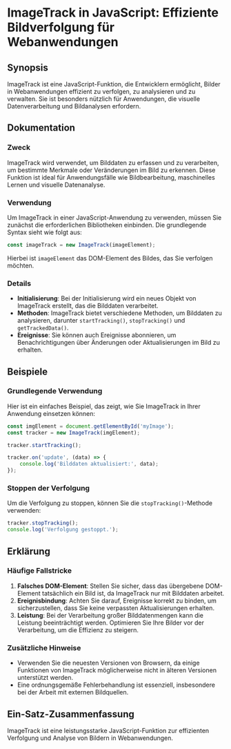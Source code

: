 <!--
Meta Description: # ImageTrack in JavaScript: Effiziente Bildverfolgung für Webanwendungen ## Synopsis ImageTrack ist eine JavaScript-Funktion, die Entwicklern ermöglic...
Meta Keywords: imagetrack, sie, die, ist, javascript
-->

# ImageTrack in JavaScript: Effiziente Bildverfolgung für Webanwendungen

## Synopsis
ImageTrack ist eine JavaScript-Funktion, die Entwicklern ermöglicht, Bilder in Webanwendungen effizient zu verfolgen, zu analysieren und zu verwalten. Sie ist besonders nützlich für Anwendungen, die visuelle Datenverarbeitung und Bildanalysen erfordern.

## Dokumentation
### Zweck
ImageTrack wird verwendet, um Bilddaten zu erfassen und zu verarbeiten, um bestimmte Merkmale oder Veränderungen im Bild zu erkennen. Diese Funktion ist ideal für Anwendungsfälle wie Bildbearbeitung, maschinelles Lernen und visuelle Datenanalyse.

### Verwendung
Um ImageTrack in einer JavaScript-Anwendung zu verwenden, müssen Sie zunächst die erforderlichen Bibliotheken einbinden. Die grundlegende Syntax sieht wie folgt aus:

```javascript
const imageTrack = new ImageTrack(imageElement);
```

Hierbei ist `imageElement` das DOM-Element des Bildes, das Sie verfolgen möchten. 

### Details
- **Initialisierung**: Bei der Initialisierung wird ein neues Objekt von ImageTrack erstellt, das die Bilddaten verarbeitet.
- **Methoden**: ImageTrack bietet verschiedene Methoden, um Bilddaten zu analysieren, darunter `startTracking()`, `stopTracking()` und `getTrackedData()`.
- **Ereignisse**: Sie können auch Ereignisse abonnieren, um Benachrichtigungen über Änderungen oder Aktualisierungen im Bild zu erhalten.

## Beispiele
### Grundlegende Verwendung
Hier ist ein einfaches Beispiel, das zeigt, wie Sie ImageTrack in Ihrer Anwendung einsetzen können:

```javascript
const imgElement = document.getElementById('myImage');
const tracker = new ImageTrack(imgElement);

tracker.startTracking();

tracker.on('update', (data) => {
    console.log('Bilddaten aktualisiert:', data);
});
```

### Stoppen der Verfolgung
Um die Verfolgung zu stoppen, können Sie die `stopTracking()`-Methode verwenden:

```javascript
tracker.stopTracking();
console.log('Verfolgung gestoppt.');
```

## Erklärung
### Häufige Fallstricke
1. **Falsches DOM-Element**: Stellen Sie sicher, dass das übergebene DOM-Element tatsächlich ein Bild ist, da ImageTrack nur mit Bilddaten arbeitet.
2. **Ereignisbindung**: Achten Sie darauf, Ereignisse korrekt zu binden, um sicherzustellen, dass Sie keine verpassten Aktualisierungen erhalten.
3. **Leistung**: Bei der Verarbeitung großer Bilddatenmengen kann die Leistung beeinträchtigt werden. Optimieren Sie Ihre Bilder vor der Verarbeitung, um die Effizienz zu steigern.

### Zusätzliche Hinweise
- Verwenden Sie die neuesten Versionen von Browsern, da einige Funktionen von ImageTrack möglicherweise nicht in älteren Versionen unterstützt werden.
- Eine ordnungsgemäße Fehlerbehandlung ist essenziell, insbesondere bei der Arbeit mit externen Bildquellen.

## Ein-Satz-Zusammenfassung
ImageTrack ist eine leistungsstarke JavaScript-Funktion zur effizienten Verfolgung und Analyse von Bildern in Webanwendungen.